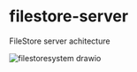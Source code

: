 # filestore-server
FileStore server achitecture

![filestoresystem drawio](https://github.com/anithapriyanatarajan/filestore-server/assets/51791012/b65ba7ed-2deb-4163-b112-b087564042a6)
